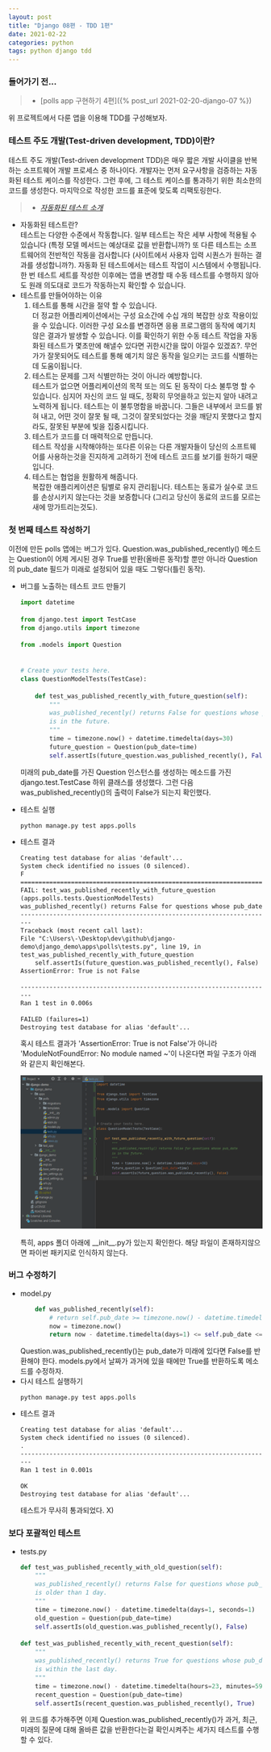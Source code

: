 ```yaml
---
layout: post
title: "Django 08편 - TDD 1편"
date: 2021-02-22
categories: python
tags: python django tdd
---
```

### 들어가기 전...
>* [polls app 구현하기 4편]({% post_url 2021-02-20-django-07 %})

위 프로젝트에서 다룬 앱을 이용해 TDD를 구성해보자.

### 테스트 주도 개발(Test-driven development, TDD)이란?
테스트 주도 개발(Test-driven development TDD)은 매우 짧은 개발 사이클을 반복하는 소프트웨어 개발 프로세스 중 하나이다. 개발자는 먼저 요구사항을 검증하는 자동화된 테스트 케이스를 작성한다. 그런 후에, 그 테스트 케이스를 통과하기 위한 최소한의 코드를 생성한다. 마지막으로 작성한 코드를 표준에 맞도록 리팩토링한다.

>* [*자동화된 테스트 소개*](https://docs.djangoproject.com/ko/3.1/intro/tutorial05/#introducing-automated-testing)

- 자동화된 테스트란?  
    테스트는 다양한 수준에서 작동합니다. 일부 테스트는 작은 세부 사항에 적용될 수 있습니다 (특정 모델 메서드는 예상대로 값을 반환합니까?) 또 다른 테스트는 소프트웨어의 전반적인 작동을 검사합니다 (사이트에서 사용자 입력 시퀀스가 원하는 결과를 생성합니까?). 자동화 된 테스트에서는 테스트 작업이 시스템에서 수행됩니다. 한 번 테스트 세트를 작성한 이후에는 앱을 변경할 때 수동 테스트를 수행하지 않아도 원래 의도대로 코드가 작동하는지 확인할 수 있습니다.
- 테스트를 만들어야하는 이유  
    1. 테스트를 통해 시간을 절약 할 수 있습니다.  
        더 정교한 어플리케이션에서는 구성 요소간에 수십 개의 복잡한 상호 작용이있을 수 있습니다. 이러한 구성 요소를 변경하면 응용 프로그램의 동작에 예기치 않은 결과가 발생할 수 있습니다. 이를 확인하기 위한 수동 테스트 작업을 자동화된 테스트가 몇초만에 해낼수 있다면 귀한시간을 많이 아낄수 있겠죠?. 무언가가 잘못되어도 테스트를 통해 예기치 않은 동작을 일으키는 코드를 식별하는 데 도움이됩니다.
    1. 테스트는 문제를 그저 식별만하는 것이 아니라 예방합니다.  
        테스트가 없으면 어플리케이션의 목적 또는 의도 된 동작이 다소 불투명 할 수 있습니다. 심지어 자신의 코드 일 때도, 정확히 무엇을하고 있는지 알아 내려고 노력하게 됩니다. 테스트는 이 불투명함을 바꿉니다. 그들은 내부에서 코드를 밝혀 내고, 어떤 것이 잘못 될 때, 그것이 잘못되었다는 것을 깨닫지 못했다고 할지라도, 잘못된 부분에 빛을 집중시킵니다.
    1. 테스트가 코드를 더 매력적으로 만듭니다.  
        테스트 작성을 시작해야하는 또다른 이유는 다른 개발자들이 당신의 소프트웨어를 사용하는것을 진지하게 고려하기 전에 테스트 코드를 보기를 원하기 때문입니다.
    1. 테스트는 협업을 원활하게 해줍니다.  
        복잡한 애플리케이션은 팀별로 유지 관리됩니다. 테스트는 동료가 실수로 코드를 손상시키지 않는다는 것을 보증합니다 (그리고 당신이 동료의 코드를 모르는새에 망가트리는것도). 


### 첫 번째 테스트 작성하기
이전에 만든 polls 앱에는 버그가 있다. Question.was_published_recently() 메소드는 Question이 어제 게시된 경우 True를 반환(올바른 동작)할 뿐만 아니라 Question의 pub_date 필드가 미래로 설정되어 있을 때도 그렇다(틀린 동작).

- 버그를 노출하는 테스트 코드 만들기
    ```python
    import datetime

    from django.test import TestCase
    from django.utils import timezone

    from .models import Question


    # Create your tests here.
    class QuestionModelTests(TestCase):

        def test_was_published_recently_with_future_question(self):
            """
            was_published_recently() returns False for questions whose pub_date
            is in the future.
            """
            time = timezone.now() + datetime.timedelta(days=30)
            future_question = Question(pub_date=time)
            self.assertIs(future_question.was_published_recently(), False)
    ```
    미래의 pub_date를 가진 Question 인스턴스를 생성하는 메소드를 가진 django.test.TestCase 하위 클래스를 생성했다. 그런 다음 was_published_recently()의 출력이 False가 되는지 확인했다.
- 테스트 실행
    ```shell
    python manage.py test apps.polls
    ```
- 테스트 결과
    ```text
    Creating test database for alias 'default'...
    System check identified no issues (0 silenced).
    F
    ======================================================================
    FAIL: test_was_published_recently_with_future_question (apps.polls.tests.QuestionModelTests)
    was_published_recently() returns False for questions whose pub_date
    ----------------------------------------------------------------------
    Traceback (most recent call last):
    File "C:\Users\-\Desktop\dev\github\django-demo\django_demo\apps\polls\tests.py", line 19, in test_was_published_recently_with_future_question
        self.assertIs(future_question.was_published_recently(), False)
    AssertionError: True is not False

    ----------------------------------------------------------------------
    Ran 1 test in 0.006s

    FAILED (failures=1)
    Destroying test database for alias 'default'...
    ```
    혹시 테스트 결과가 'AssertionError: True is not False'가 아니라 'ModuleNotFoundError: No module named ~'이 나온다면 파일 구조가 아래와 같은지 확인해본다.

    ![사진](/assets/imgs/posts/python/django-08-001.png)

    특히, apps 폴더 아래에 \_\_init__.py가 있는지 확인한다. 해당 파일이 존재하지않으면 파이썬 패키지로 인식하지 않는다.

### 버그 수정하기
- model.py
    ```python
        def was_published_recently(self):
            # return self.pub_date >= timezone.now() - datetime.timedelta(days=1)
            now = timezone.now()
            return now - datetime.timedelta(days=1) <= self.pub_date <= now
    ```
     Question.was_published_recently()는 pub_date가 미래에 있다면 False를 반환해야 한다. models.py에서 날짜가 과거에 있을 때에만 True를 반환하도록 메소드를 수정하자.
- 다시 테스트 실행하기
    ```shell
    python manage.py test apps.polls
    ```
- 테스트 결과
    ```text
    Creating test database for alias 'default'...
    System check identified no issues (0 silenced).
    .
    ----------------------------------------------------------------------
    Ran 1 test in 0.001s

    OK
    Destroying test database for alias 'default'...
    ```
    테스트가 무사히 통과되었다. X)

### 보다 포괄적인 테스트
- tests.py
    ```python
    def test_was_published_recently_with_old_question(self):
        """
        was_published_recently() returns False for questions whose pub_date
        is older than 1 day.
        """
        time = timezone.now() - datetime.timedelta(days=1, seconds=1)
        old_question = Question(pub_date=time)
        self.assertIs(old_question.was_published_recently(), False)

    def test_was_published_recently_with_recent_question(self):
        """
        was_published_recently() returns True for questions whose pub_date
        is within the last day.
        """
        time = timezone.now() - datetime.timedelta(hours=23, minutes=59, seconds=59)
        recent_question = Question(pub_date=time)
        self.assertIs(recent_question.was_published_recently(), True)
    ```
    위 코드를 추가해주면 이제 Question.was_published_recently()가 과거, 최근, 미래의 질문에 대해 올바른 값을 반환한다는걸 확인시켜주는 세가지 테스트를 수행할 수 있다.
